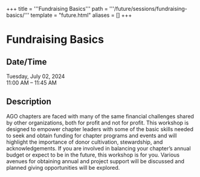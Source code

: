+++
title = '''Fundraising Basics'''
path = '''/future/sessions/fundraising-basics/'''
template = "future.html"
aliases = []
+++

<h1>Fundraising Basics</h1>

<h2>Date/Time</h2>
<p>Tuesday, July 02, 2024<br>
11:00 AM – 11:45 AM</p>
<h2>Description</h2>

AGO chapters are faced with many of the same financial challenges shared by other organizations, both for profit and not for profit. This workshop is designed to empower chapter leaders with some of the basic skills needed to seek and obtain funding for chapter programs and events and will highlight the importance of donor cultivation, stewardship, and acknowledgements. If you are involved in balancing your chapter’s annual budget or expect to be in the future, this workshop is for you. Various avenues for obtaining annual and project support will be discussed and planned giving opportunities will be explored.


